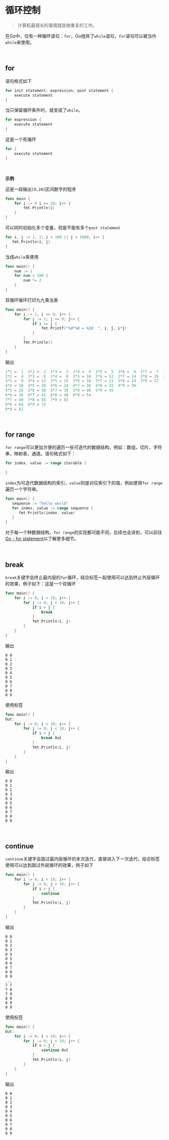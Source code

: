 # 循环控制

> 计算机最擅长的事情就是做重复的工作。
> 

在Go中，仅有一种循环语句：`for`，Go抛弃了`while`语句，`for`语句可以被当作`while`来使用。

<br>

## for

语句格式如下

```go
for init statement; expression; post statement {
	execute statement
}
```

当只保留循环条件时，就变成了`while`。

```go
for expression {
	execute statement
}
```

这是一个死循环

```go
for {
	execute statement
}
```

<br>

**示例**

这是一段输出`[0,20]`区间数字的程序

```go
func main {
	for i := 0 i <= 20; i++ {
		fmt.Println(i)
	}
}
```

可以同时初始化多个变量，但是不能有多个`post statement`

```go
for i, j := 1, 2; i < 100 || j < 1000; i++ {
   fmt.Println(i, j)
}
```

当成`while`来使用

```go
func main() {
	num := 1
	for num < 100 {
		num *= 2
	}
}
```

双循环循环打印九九乘法表

```go
func main() {
	for i := 1; i <= 9; i++ {
		for j := 1; j <= 9; j++ {
			if i <= j {
				fmt.Printf("%d*%d = %2d  ", i, j, i*j)
			}
		}
		fmt.Println()
	}
}
```

输出

```go
1*1 =  1  1*2 =  2  1*3 =  3  1*4 =  4  1*5 =  5  1*6 =  6  1*7 =  7  1*8 =  8  1*9 =  9  
2*2 =  4  2*3 =  6  2*4 =  8  2*5 = 10  2*6 = 12  2*7 = 14  2*8 = 16  2*9 = 18
3*3 =  9  3*4 = 12  3*5 = 15  3*6 = 18  3*7 = 21  3*8 = 24  3*9 = 27
4*4 = 16  4*5 = 20  4*6 = 24  4*7 = 28  4*8 = 32  4*9 = 36
5*5 = 25  5*6 = 30  5*7 = 35  5*8 = 40  5*9 = 45
6*6 = 36  6*7 = 42  6*8 = 48  6*9 = 54
7*7 = 49  7*8 = 56  7*9 = 63
8*8 = 64  8*9 = 72
9*9 = 81
```

<br>

## for range

`for range`可以更加方便的遍历一些可迭代的数据结构，例如：数组，切片，字符串，映射表，通道。语句格式如下：

```go
for index, value := range iterable {
	
}
```

`index`为可迭代数据结构的索引，`value`则是对应索引下的值，例如使用`for range`遍历一个字符串。

```go
func main() {
   sequence := "hello world"
   for index, value := range sequence {
      fmt.Println(index, value)
   }
}
```

对于每一个种数据结构，`for range`的实现都可能不同，后续也会讲到，可以前往[Go - for statement](https://go.dev/ref/spec#For_statements)以了解更多细节。

<br>

## break

`break`关键字会终止最内层的`for`循环，结合标签一起使用可以达到终止外层循环的效果，例子如下：这是一个双循环

```go
func main() {
	for i := 0; i < 10; i++ {
		for j := 0; j < 10; j++ {
			if i > j {
				break
			}
			fmt.Println(i, j)
		}
	}
}
```

输出

```
0 0
0 1
0 2
0 3
0 4
0 5
0 6
0 7
0 8
0 9
```

使用标签

```go
func main() {
Out:
	for i := 0; i < 10; i++ {
		for j := 0; j < 10; j++ {
			if i > j {
				break Out
			}
			fmt.Println(i, j)
		}
	}
}
```

输出

```
0 0
0 1
0 2
0 3
0 4
0 5
0 6
0 7
0 8
0 9
```

<br>

## continue

`continue`关键字会跳过最内层循环的本次迭代，直接进入下一次迭代，结合标签使用可以达到跳过外层循环的效果，例子如下

```go
func main() {
	for i := 0; i < 10; i++ {
		for j := 0; j < 10; j++ {
			if i > j {
				continue
			}
			fmt.Println(i, j)
		}
	}
}
```

输出

```
0 0
0 1
0 2
0 3
0 4
0 5
0 6
0 7
0 8
0 9
...
7 7
7 8
7 9
8 8
8 9
9 9
```

使用标签

```go
func main() {
Out:
	for i := 0; i < 10; i++ {
		for j := 0; j < 10; j++ {
			if i > j {
				continue Out
			}
            fmt.Println(i, j)
		}
	}
}
```

输出

```
0 0
0 1
0 2
0 3
0 4
0 5
0 6
0 7
0 8
0 9
```

